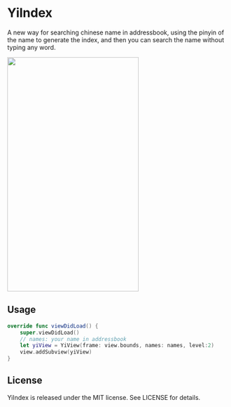 # YiIndex

A new way for searching chinese name in addressbook, using the pinyin of the name to generate the index, and then you can search the name without typing any word.

<img src="sample.gif" width="300" height="533" />


## Usage

```swift
override func viewDidLoad() {
    super.viewDidLoad()
    // names: your name in addressbook
    let yiView = YiView(frame: view.bounds, names: names, level:2)
    view.addSubview(yiView)
}
```

## License

YiIndex is released under the MIT license. See LICENSE for details.
